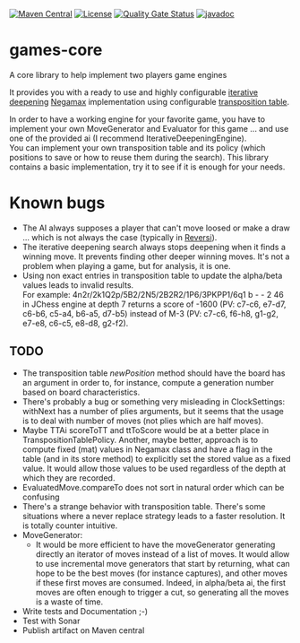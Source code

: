 [![Maven Central](https://img.shields.io/maven-central/v/com.fathzer/games-core)](https://central.sonatype.com/artifact/com.fathzer/games-core)
[![License](https://img.shields.io/badge/license-Apache%202.0-brightgreen.svg)](https://github.com/fathzer-games/games-core/blob/master/LICENSE)
[![Quality Gate Status](https://sonarcloud.io/api/project_badges/measure?project=fathzer_games-core&metric=alert_status)](https://sonarcloud.io/summary/new_code?id=fathzer-games_games-core)
[![javadoc](https://javadoc.io/badge2/com.fathzer/games-core/javadoc.svg)](https://javadoc.io/doc/com.fathzer/games-core)

# games-core
A core library to help implement two players game engines

It provides you with a ready to use and highly configurable [iterative deepening](https://www.chessprogramming.org/Iterative_Deepening) [Negamax](https://en.wikipedia.org/wiki/Negamax) implementation using configurable [transposition table](https://en.wikipedia.org/wiki/Transposition_table).

In order to have a working engine for your favorite game, you have to implement your own MoveGenerator and Evaluator for this game ... and use one of the provided ai (I recommend IterativeDeepeningEngine).  
You can implement your own transposition table and its policy (which positions to save or how to reuse them during the search). This library contains a basic implementation, try it to see if it is enough for your needs.

# Known bugs
- The AI always supposes a player that can't move loosed or make a draw ... which is not always the case (typically in [Reversi](https://en.wikipedia.org/wiki/Reversi)).
- The iterative deepening search always stops deepening when it finds a winning move. It prevents finding other deeper winning moves. It's not a problem when playing a game, but for analysis, it is one.
- Using non exact entries in transposition table to update the alpha/beta values leads to invalid results.  
For example: 4n2r/2k1Q2p/5B2/2N5/2B2R2/1P6/3PKPP1/6q1 b - - 2 46 in JChess engine at depth 7 returns a score of -1600 (PV: c7-c6, e7-d7, c6-b6, c5-a4, b6-a5, d7-b5) instead of M-3 (PV: c7-c6, f6-h8, g1-g2, e7-e8, c6-c5, e8-d8, g2-f2).

## TODO
- The transposition table *newPosition* method should have the board has an argument in order to, for instance, compute a generation number based on board characteristics.
- There's probably a bug or something very misleading in ClockSettings: withNext has a number of plies arguments, but it seems that the usage is to deal with number of moves (not plies which are half moves).
- Maybe TTAi scoreToTT and ttToScore would be at a better place in TranspositionTablePolicy. Another, maybe better, approach is to compute fixed (mat) values in Negamax class and have a flag in the table (and in its store method) to explicitly set the stored value as a fixed value. It would allow those values to be used regardless of the depth at which they are recorded.
- EvaluatedMove.compareTo does not sort in natural order which can be confusing
- There's a strange behavior with transposition table. There's some situations where a never replace strategy leads to a faster resolution. It is totally counter intuitive.
- MoveGenerator:
  - It would be more efficient to have the moveGenerator generating directly an iterator of moves instead of a list of moves. It would allow to use incremental move generators that start by returning, what can hope to be the best moves (for instance captures), and other moves if these first moves are consumed. Indeed, in alpha/beta ai, the first moves are often enough to trigger a cut, so generating all the moves is a waste of time.
- Write tests and Documentation ;-)
- Test with Sonar
- Publish artifact on Maven central
